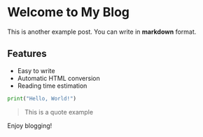 # Welcome to My Blog

This is another example post. You can write in **markdown** format.

## Features

- Easy to write
- Automatic HTML conversion
- Reading time estimation

```python
print("Hello, World!")
```

> This is a quote example

Enjoy blogging!
